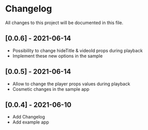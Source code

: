 # Changelog
All changes to this project will be documented in this file.

## [0.0.6] - 2021-06-14
- Possibility to change hideTitle & videoId props during playback
- Implement these new options in the sample
  
## [0.0.5] - 2021-06-14
- Allow to change the player props values during playback
- Cosmetic changes in the sample app

## [0.0.4] - 2021-06-10
- Add Changelog
- Add example app 
